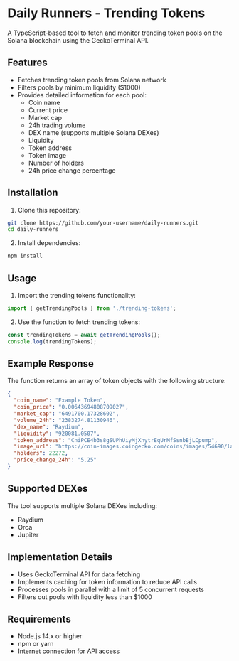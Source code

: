 # Daily Runners - Trending Tokens

A TypeScript-based tool to fetch and monitor trending token pools on the Solana blockchain using the GeckoTerminal API.

## Features

- Fetches trending token pools from Solana network
- Filters pools by minimum liquidity ($1000)
- Provides detailed information for each pool:
  - Coin name
  - Current price
  - Market cap
  - 24h trading volume
  - DEX name (supports multiple Solana DEXes)
  - Liquidity
  - Token address
  - Token image
  - Number of holders
  - 24h price change percentage

## Installation

1. Clone this repository:
```bash
git clone https://github.com/your-username/daily-runners.git
cd daily-runners
```

2. Install dependencies:
```bash
npm install
```

## Usage

1. Import the trending tokens functionality:
```typescript
import { getTrendingPools } from './trending-tokens';
```

2. Use the function to fetch trending tokens:
```typescript
const trendingTokens = await getTrendingPools();
console.log(trendingTokens);
```

## Example Response

The function returns an array of token objects with the following structure:
```json
{
  "coin_name": "Example Token",
  "coin_price": "0.00643694808709027",
  "market_cap": "6491700.17328602",
  "volume_24h": "2383274.81130946",
  "dex_name": "Raydium",
  "liquidity": "920081.0507",
  "token_address": "CniPCE4b3s8gSUPhUiyMjXnytrEqUrMfSsnbBjLCpump",
  "image_url": "https://coin-images.coingecko.com/coins/images/54690/large/example.png",
  "holders": 22272,
  "price_change_24h": "5.25"
}
```

## Supported DEXes

The tool supports multiple Solana DEXes including:
- Raydium
- Orca
- Jupiter

## Implementation Details

- Uses GeckoTerminal API for data fetching
- Implements caching for token information to reduce API calls
- Processes pools in parallel with a limit of 5 concurrent requests
- Filters out pools with liquidity less than $1000
## Requirements

- Node.js 14.x or higher
- npm or yarn
- Internet connection for API access
 